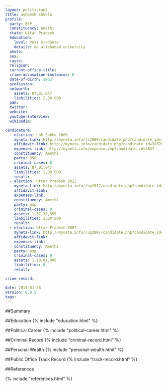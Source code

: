 ```yaml
---
layout: politician2
title: asheesh shukla
profile: 
  party: BSP
  constituency: Amethi
  state: Uttar Pradesh
  education: 
    level: Post Graduate
    details: ma allahabad university
  photo: 
  sex: 
  caste: 
  religion: 
  current-office-title: 
  crime-accusation-instances: 0
  date-of-birth: 1962
  profession: 
  networth: 
    assets: 87,01,047
    liabilities: 2,00,000
  pan: 
  twitter: 
  website: 
  youtube-interview: 
  wikipedia: 

candidature: 
  - election: Lok Sabha 2009
    myneta-link: http://myneta.info/ls2009/candidate.php?candidate_id=3837
    affidavit-link: http://myneta.info/candidate.php?candidate_id=3837&scan=original
    expenses-link: http://myneta.info/expense.php?candidate_id=3837
    constituency: Amethi 
    party: BSP
    criminal-cases: 0
    assets: 87,01,047
    liabilities: 2,00,000
    result:  
  - election: Uttar Pradesh 2012
    myneta-link: http://myneta.info//up2012/candidate.php?candidate_id=818
    affidavit-link: 
    expenses-link: 
    constituency: Amethi 
    party: bsp
    criminal-cases: 0
    assets: 1,57,35,350
    liabilities: 2,00,000
    result:  
  - election: Uttar Pradesh 2007
    myneta-link: http://myneta.info//up2007/candidate.php?candidate_id=208
    affidavit-link: 
    expenses-link: 
    constituency: Amethi 
    party: bsp
    criminal-cases: 0
    assets: 1,10,01,000
    liabilities: 0
    result:  

crime-record: 

date: 2014-01-28
version: 0.0.5
tags: 
---
```

##Summary


##Education
{% include "education.html" %}


##Political Career
{% include "political-career.html" %}


##Criminal Record
{% include "criminal-record.html" %}


##Personal Wealth
{% include "personal-wealth.html" %}


##Public Office Track Record
{% include "track-record.html" %}


##References


{% include "references.html" %}